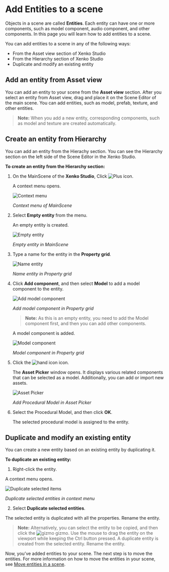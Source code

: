 # Add Entities to a scene

Objects in a scene are called **Entities**. Each entity can have one or more components, such as model component, audio component, and other components. In this page you will learn how to add entities to a scene.

You can add entities to a scene in any of the following ways:
 * From the Asset view section of Xenko Studio
 * From the Hierarchy section of Xenko Studio
 * Duplicate and modify an existing entity

## Add an entity from Asset view

You can add an entity to your scene from the **Asset view** section. After you select an entity from Asset view, drag and place it on the Scene Editor of the main scene. You can add entities, such as model, prefab, texture, and other entities.
>**Note:** When you add a new entity, corresponding components, such as model and texture are created automatically.

## Create an entity from Hierarchy

You can add an entity from the Hierachy section. You can see the Hierarchy section on the left side of the Scene Editor in the Xenko Studio.

**To create an entity from the Hierarchy section:**

1. On the MainScene of the **Xenko Studio**, Click ![Plus icon](media/add-entities-plus-icon.png). 
    
   A context menu opens.
    
   ![Context menu](media/add-entities-context-menu.png)

   _Context menu of MainScene_

2. Select **Empty entity** from the menu.
    
   An empty entity is created.

   ![Empty entity](media/add-entities-empty-entity.png)

   _Empty entity in MainScene_

3. Type a name for the entity in the **Property grid**.

   ![Name entity](media/add-entities-rename-entity.png)  

   _Name entity in Property grid_

4. Click **Add component**, and then select **Model** to add a model component to the entity.

   ![Add model component](media/add-entities-add-model-component.png)

   _Add model component in Property grid_

   >**Note:** As this is an empty entity, you need to add the Model component first, and then you can add other components. 

   A model component is added. 

   ![Model component](media/add-entities-model-component.png)

   _Model component in Property grid_

5. Click the ![hand icon](media/add-entities-hand-icon.png) icon.

   The **Asset Picker** window opens. It displays various related components that can be selected as a model. Additionally, you can add or import new assets. 
    
   ![Asset Picker](media/add-entities-asset-picker.png)

   _Add Procedural Model in Asset Picker_

6. Select the Procedural Model, and then click **OK**.

   The selected procedural model is assigned to the entity.

## Duplicate and modify an existing entity

You can create a new entity based on an existing entity by duplicating it.

**To duplicate an existing entity:**

 1. Right-click the entity.
    
   A context menu opens.
    
   ![Duplicate selected items](media/add-entities-duplicate-entity.png) 

   _Duplicate selected entities in context menu_

 2. Select **Duplicate selected entities**.

   The selected entity is duplicated with all the properties. Rename the entity.

   >**Note:** Alternatively, you can select the entity to be copied, and then click the ![gizmo](media/add-entities-gizmo.png) gizmo. Use the mouse to drag the entity on the viewport while keeping the Ctrl button pressed. A duplicate entity is created from the selected entity. Rename the entity.

Now, you’ve added entities to your scene. The next step is to move the entities. For more information on how to move the entities in your scene, see [Move entities in a scene](http://doc.xenko.com/latest/manual/getting-started/howto-setup-a-basic-scene.html).
